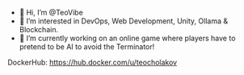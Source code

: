 - 👋 Hi, I’m @TeoVibe
- 👀 I’m interested in DevOps, Web Development, Unity, Ollama & Blockchain.
- 🌱 I’m currently working on an online game where players have to pretend to be AI to avoid the Terminator!

DockerHub:
https://hub.docker.com/u/teocholakov

<!---
TeoVibe/TeoVibe is a ✨ special ✨ repository because its `README.md` (this file) appears on your GitHub profile.
You can click the Preview link to take a look at your changes.
--->
